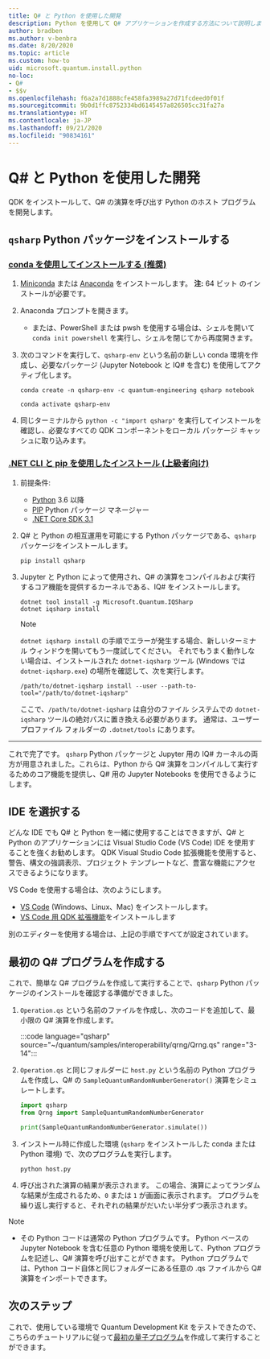 ```yaml
---
title: Q# と Python を使用した開発
description: Python を使用して Q# アプリケーションを作成する方法について説明します。
author: bradben
ms.author: v-benbra
ms.date: 8/20/2020
ms.topic: article
ms.custom: how-to
uid: microsoft.quantum.install.python
no-loc:
- Q#
- $$v
ms.openlocfilehash: f6a2a7d1888cfe458fa3989a27d71fcdeed0f01f
ms.sourcegitcommit: 9b0d1ffc8752334bd6145457a826505cc31fa27a
ms.translationtype: HT
ms.contentlocale: ja-JP
ms.lasthandoff: 09/21/2020
ms.locfileid: "90834161"
---
```

# <a name="develop-with-no-locq-and-python"></a>Q# と Python を使用した開発

QDK をインストールして、Q# の演算を呼び出す Python のホスト プログラムを開発します。

## <a name="install-the-qsharp-python-package"></a>`qsharp` Python パッケージをインストールする

### <a name="install-using-conda-recommended"></a>[conda を使用してインストールする (推奨)](#tab/tabid-conda)

1. [Miniconda](https://docs.conda.io/en/latest/miniconda.html) または [Anaconda](https://www.anaconda.com/products/individual#Downloads) をインストールします。 **注:** 64 ビット のインストールが必要です。

1. Anaconda プロンプトを開きます。

   - または、PowerShell または pwsh を使用する場合は、シェルを開いて `conda init powershell` を実行し、シェルを閉じてから再度開きます。

1. 次のコマンドを実行して、`qsharp-env` という名前の新しい conda 環境を作成し、必要なパッケージ (Jupyter Notebook と IQ# を含む) を使用してアクティブ化します。

    ```
    conda create -n qsharp-env -c quantum-engineering qsharp notebook

    conda activate qsharp-env
    ```

1. 同じターミナルから `python -c "import qsharp"` を実行してインストールを確認し、必要なすべての QDK コンポーネントをローカル パッケージ キャッシュに取り込みます。

### <a name="install-using-net-cli-and-pip-advanced"></a>[.NET CLI と pip を使用したインストール (上級者向け)](#tab/tabid-dotnetcli)

1. 前提条件:

    - [Python](https://www.python.org/downloads/) 3.6 以降
    - [PIP](https://pip.pypa.io/en/stable/installing) Python パッケージ マネージャー
    - [.NET Core SDK 3.1](https://dotnet.microsoft.com/download/dotnet-core/3.1)


1. Q# と Python の相互運用を可能にする Python パッケージである、`qsharp` パッケージをインストールします。

    ```
    pip install qsharp
    ```

1. Jupyter と Python によって使用され、Q# の演算をコンパイルおよび実行するコア機能を提供するカーネルである、IQ# をインストールします。

    ```dotnetcli
    dotnet tool install -g Microsoft.Quantum.IQSharp
    dotnet iqsharp install
    ```

    > [!NOTE]
    > `dotnet iqsharp install` の手順でエラーが発生する場合、新しいターミナル ウィンドウを開いてもう一度試してください。
    > それでもうまく動作しない場合は、インストールされた `dotnet-iqsharp` ツール (Windows では `dotnet-iqsharp.exe`) の場所を確認して、次を実行します。
    > ```
    > /path/to/dotnet-iqsharp install --user --path-to-tool="/path/to/dotnet-iqsharp"
    > ```
    > ここで、`/path/to/dotnet-iqsharp` は自分のファイル システムでの `dotnet-iqsharp` ツールの絶対パスに置き換える必要があります。
    > 通常は、ユーザー プロファイル フォルダーの `.dotnet/tools` にあります。
    
***

これで完了です。 `qsharp` Python パッケージと Jupyter 用の IQ# カーネルの両方が用意されました。これらは、Python から Q# 演算をコンパイルして実行するためのコア機能を提供し、Q# 用の Jupyter Notebooks を使用できるようにします。

## <a name="choose-your-ide"></a>IDE を選択する

どんな IDE でも Q# と Python を一緒に使用することはできますが、Q# と Python のアプリケーションには Visual Studio Code (VS Code) IDE を使用することを強くお勧めします。 QDK Visual Studio Code 拡張機能を使用すると、警告、構文の強調表示、プロジェクト テンプレートなど、豊富な機能にアクセスできるようになります。

VS Code を使用する場合は、次のようにします。

- [VS Code](https://code.visualstudio.com/download) (Windows、Linux、Mac) をインストールします。
- [VS Code 用 QDK 拡張機能](https://marketplace.visualstudio.com/items?itemName=quantum.quantum-devkit-vscode)をインストールします

別のエディターを使用する場合は、上記の手順ですべてが設定されています。

## <a name="write-your-first-no-locq-program"></a>最初の Q# プログラムを作成する

これで、簡単な Q# プログラムを作成して実行することで、`qsharp` Python パッケージのインストールを確認する準備ができました。

1. `Operation.qs` という名前のファイルを作成し、次のコードを追加して、最小限の Q# 演算を作成します。

    :::code language="qsharp" source="~/quantum/samples/interoperability/qrng/Qrng.qs" range="3-14":::

1. `Operation.qs` と同じフォルダーに `host.py` という名前の Python プログラムを作成し、Q# の `SampleQuantumRandomNumberGenerator()` 演算をシミュレートします。

    ```python
    import qsharp
    from Qrng import SampleQuantumRandomNumberGenerator

    print(SampleQuantumRandomNumberGenerator.simulate())
    ```

1. インストール時に作成した環境 (`qsharp` をインストールした conda または Python 環境) で、次のプログラムを実行します。

    ```
    python host.py
    ```

1. 呼び出された演算の結果が表示されます。 この場合、演算によってランダムな結果が生成されるため、`0` または `1` が画面に表示されます。 プログラムを繰り返し実行すると、それぞれの結果がだいたい半分ずつ表示されます。

> [!NOTE]
> * その Python コードは通常の Python プログラムです。 Python ベースの Jupyter Notebook を含む任意の Python 環境を使用して、Python プログラムを記述し、Q# 演算を呼び出すことができます。 Python プログラムでは、Python コード自体と同じフォルダーにある任意の .qs ファイルから Q# 演算をインポートできます。

## <a name="next-steps"></a>次のステップ

これで、使用している環境で Quantum Development Kit をテストできたので、こちらのチュートリアルに従って[最初の量子プログラム](xref:microsoft.quantum.quickstarts.qrng)を作成して実行することができます。
